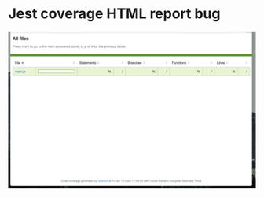# Jest coverage HTML report bug


![Screenshot](https://github.com/adyz/jest-coverage-bug-no-ts/raw/master/src/screenshot.png "Screenshot")

